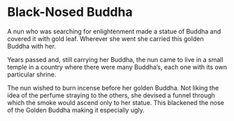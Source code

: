 # Black-Nosed Buddha

A nun who was searching for enlightenment made a statue of Buddha and covered it with gold leaf. Wherever she went she carried this golden Buddha with her.

Years passed and, still carrying her Buddha, the nun came to live in a small temple in a country where there were many Buddha’s, each one with its own particular shrine.

The nun wished to burn incense before her golden Buddha. Not liking the idea of the perfume straying to the others, she devised a funnel through which the smoke would ascend only to her statue. This blackened the nose of the Golden Buddha making it especially ugly.
